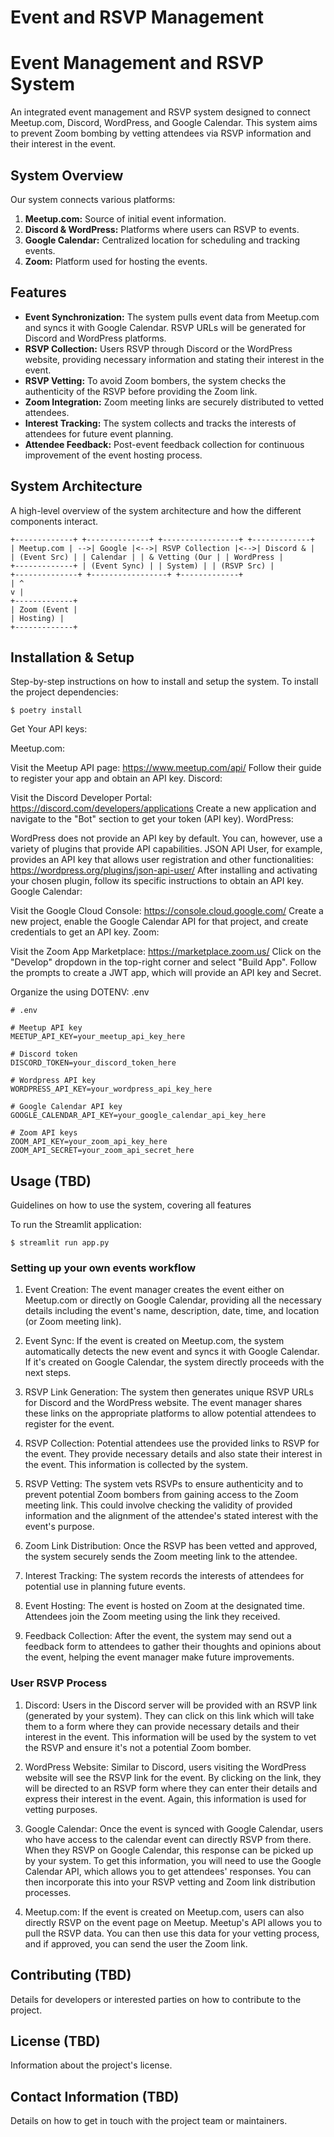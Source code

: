 # Event and RSVP Management

# Event Management and RSVP System

An integrated event management and RSVP system designed to connect Meetup.com, Discord, WordPress, and Google Calendar. This system aims to prevent Zoom bombing by vetting attendees via RSVP information and their interest in the event.

## System Overview

Our system connects various platforms:

1. **Meetup.com:** Source of initial event information.
2. **Discord & WordPress:** Platforms where users can RSVP to events.
3. **Google Calendar:** Centralized location for scheduling and tracking events.
4. **Zoom:** Platform used for hosting the events.


## Features

- **Event Synchronization:** The system pulls event data from Meetup.com and syncs it with Google Calendar. RSVP URLs will be generated for Discord and WordPress platforms.
- **RSVP Collection:** Users RSVP through Discord or the WordPress website, providing necessary information and stating their interest in the event.
- **RSVP Vetting:** To avoid Zoom bombers, the system checks the authenticity of the RSVP before providing the Zoom link.
- **Zoom Integration:** Zoom meeting links are securely distributed to vetted attendees.
- **Interest Tracking:** The system collects and tracks the interests of attendees for future event planning.
- **Attendee Feedback:** Post-event feedback collection for continuous improvement of the event hosting process.

## System Architecture

A high-level overview of the system architecture and how the different components interact.

```
+-------------+ +--------------+ +-----------------+ +-------------+
| Meetup.com | -->| Google |<-->| RSVP Collection |<-->| Discord & |
| (Event Src) | | Calendar | | & Vetting (Our | | WordPress |
+-------------+ | (Event Sync) | | System) | | (RSVP Src) |
+--------------+ +-----------------+ +-------------+
| ^
v |
+-------------+
| Zoom (Event |
| Hosting) |
+-------------+
```
## Installation & Setup

Step-by-step instructions on how to install and setup the system.
To install the project dependencies:

```shell
$ poetry install
```

Get Your API keys:

Meetup.com:

Visit the Meetup API page: https://www.meetup.com/api/
Follow their guide to register your app and obtain an API key.
Discord:

Visit the Discord Developer Portal: https://discord.com/developers/applications
Create a new application and navigate to the "Bot" section to get your token (API key).
WordPress:

WordPress does not provide an API key by default. You can, however, use a variety of plugins that provide API capabilities. JSON API User, for example, provides an API key that allows user registration and other functionalities: https://wordpress.org/plugins/json-api-user/
After installing and activating your chosen plugin, follow its specific instructions to obtain an API key.
Google Calendar:

Visit the Google Cloud Console: https://console.cloud.google.com/
Create a new project, enable the Google Calendar API for that project, and create credentials to get an API key.
Zoom:

Visit the Zoom App Marketplace: https://marketplace.zoom.us/
Click on the "Develop" dropdown in the top-right corner and select "Build App". Follow the prompts to create a JWT app, which will provide an API key and Secret.

Organize the using DOTENV:
.env

```
# .env

# Meetup API key
MEETUP_API_KEY=your_meetup_api_key_here

# Discord token
DISCORD_TOKEN=your_discord_token_here

# Wordpress API key
WORDPRESS_API_KEY=your_wordpress_api_key_here

# Google Calendar API key
GOOGLE_CALENDAR_API_KEY=your_google_calendar_api_key_here

# Zoom API keys
ZOOM_API_KEY=your_zoom_api_key_here
ZOOM_API_SECRET=your_zoom_api_secret_here

```

## Usage (TBD)

Guidelines on how to use the system, covering all features

To run the Streamlit application:

`$ streamlit run app.py`

### Setting up your own events workflow

1. Event Creation: The event manager creates the event either on Meetup.com or directly on Google Calendar, providing all the necessary details including the event's name, description, date, time, and location (or Zoom meeting link).

2. Event Sync: If the event is created on Meetup.com, the system automatically detects the new event and syncs it with Google Calendar. If it's created on Google Calendar, the system directly proceeds with the next steps.

3. RSVP Link Generation: The system then generates unique RSVP URLs for Discord and the WordPress website. The event manager shares these links on the appropriate platforms to allow potential attendees to register for the event.

4. RSVP Collection: Potential attendees use the provided links to RSVP for the event. They provide necessary details and also state their interest in the event. This information is collected by the system.

5. RSVP Vetting: The system vets RSVPs to ensure authenticity and to prevent potential Zoom bombers from gaining access to the Zoom meeting link. This could involve checking the validity of provided information and the alignment of the attendee's stated interest with the event's purpose.

6. Zoom Link Distribution: Once the RSVP has been vetted and approved, the system securely sends the Zoom meeting link to the attendee.

7. Interest Tracking: The system records the interests of attendees for potential use in planning future events.

8. Event Hosting: The event is hosted on Zoom at the designated time. Attendees join the Zoom meeting using the link they received.

9. Feedback Collection: After the event, the system may send out a feedback form to attendees to gather their thoughts and opinions about the event, helping the event manager make future improvements.


### User RSVP Process
1. Discord: Users in the Discord server will be provided with an RSVP link (generated by your system). They can click on this link which will take them to a form where they can provide necessary details and their interest in the event. This information will be used by the system to vet the RSVP and ensure it's not a potential Zoom bomber.

2. WordPress Website: Similar to Discord, users visiting the WordPress website will see the RSVP link for the event. By clicking on the link, they will be directed to an RSVP form where they can enter their details and express their interest in the event. Again, this information is used for vetting purposes.

3. Google Calendar: Once the event is synced with Google Calendar, users who have access to the calendar event can directly RSVP from there. When they RSVP on Google Calendar, this response can be picked up by your system. To get this information, you will need to use the Google Calendar API, which allows you to get attendees' responses. You can then incorporate this into your RSVP vetting and Zoom link distribution processes.

4. Meetup.com: If the event is created on Meetup.com, users can also directly RSVP on the event page on Meetup. Meetup's API allows you to pull the RSVP data. You can then use this data for your vetting process, and if approved, you can send the user the Zoom link.


## Contributing (TBD)

Details for developers or interested parties on how to contribute to the project.

## License (TBD)

Information about the project's license.

## Contact Information (TBD)

Details on how to get in touch with the project team or maintainers.
